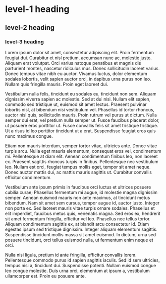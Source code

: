 # level-1 heading 
## level-2 heading
### level-3 heading

Lorem ipsum dolor sit amet, consectetur adipiscing elit. Proin fermentum feugiat dui. Curabitur et nisl pretium, accumsan nunc ac, molestie justo. Aliquam erat volutpat. Orci varius natoque penatibus et magnis dis parturient montes, nascetur ridiculus mus. Donec sollicitudin laoreet varius. Donec tempus vitae nibh eu auctor. Vivamus luctus, dolor elementum sodales lobortis, velit sapien auctor orci, in dapibus urna purus non leo. Nullam quis fringilla mauris. Proin eget laoreet dui.

Vestibulum nulla felis, tincidunt eu sodales eu, tincidunt non sem. Aliquam dignissim viverra sapien ac molestie. Sed at dui nisi. Nullam elit sapien, commodo sed tristique ut, euismod sit amet lectus. Praesent pulvinar lobortis nisl, at bibendum nisi vestibulum vel. Phasellus id tortor rhoncus, auctor nisl quis, sollicitudin mauris. Proin rutrum vel purus ut dictum. Nulla semper dui erat, vel pretium nulla semper ut. Fusce faucibus placerat dolor, ut posuere eros porttitor ut. Fusce convallis felis sit amet tristique tristique. Ut a risus id leo porttitor tincidunt ut a erat. Suspendisse feugiat eros quis nunc maximus congue.

Etiam non mauris interdum, semper tortor vitae, ultricies ante. Donec vitae turpis arcu. Nulla eget mauris elementum, consequat eros vel, condimentum mi. Pellentesque at diam elit. Aenean condimentum finibus leo, non laoreet ex. Praesent sagittis rhoncus turpis in finibus. Pellentesque nec vestibulum leo. Nullam est orci, feugiat tempus mollis eget, tempor sit amet neque. Donec auctor mattis dui, ac mattis mauris sagittis ut. Curabitur convallis efficitur condimentum.

Vestibulum ante ipsum primis in faucibus orci luctus et ultrices posuere cubilia curae; Phasellus fermentum mi augue, id molestie magna dignissim semper. Aenean euismod mauris non ante maximus, at tincidunt metus bibendum. Nam sit amet sem cursus, tempor augue id, auctor justo. Integer non porta ex. Sed laoreet mauris vitae turpis ornare sodales. Phasellus et elit imperdiet, faucibus metus quis, venenatis magna. Sed eros ex, hendrerit sit amet fermentum fringilla, efficitur vel leo. Phasellus nec tellus tortor. Aliquam condimentum sagittis ex, at blandit arcu consectetur id. Etiam egestas ipsum sed tristique dignissim. Integer aliquam elementum sagittis. Suspendisse tincidunt mollis massa sit amet euismod. In dictum, urna sed posuere tincidunt, orci tellus euismod nulla, ut fermentum enim neque et orci.

Nulla nisi ligula, pretium id ante fringilla, efficitur convallis lorem. Pellentesque commodo purus id sapien sagittis iaculis. Sed id sem ultricies, tempus nisi a, tincidunt dui. Suspendisse potenti. Nullam euismod congue leo congue molestie. Duis urna orci, elementum at ipsum a, vestibulum ullamcorper est. Proin eu posuere ante.
